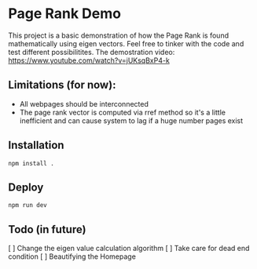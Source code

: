 # Page Rank Demo
This project is a basic demonstration of how the Page Rank is found mathematically using eigen vectors. Feel free to tinker with the code and test different possibilitites.
The demostration video: https://www.youtube.com/watch?v=jUKsqBxP4-k

## Limitations (for now):
- All webpages should be interconnected
- The page rank vector is computed via rref method so it's a little inefficient and can cause system to lag if a huge number pages exist

## Installation
``npm install .``

## Deploy
``npm run dev``

## Todo (in future)
[ ] Change the eigen value calculation algorithm
[ ] Take care for dead end condition
[ ] Beautifying the Homepage
